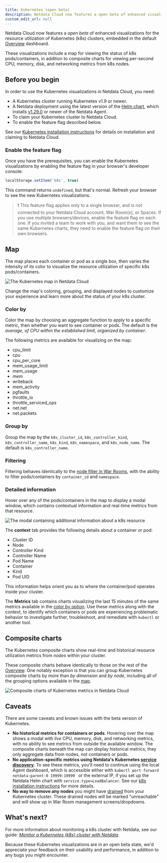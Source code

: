 ```yaml
---
title: Kubernetes (open beta)
description: Netdata Cloud now features a open beta of enhanced visualizations for the resource utilization of Kubernetes (k8s) clusters, embedded in the default Overview dashboard.
custom_edit_url: null
---
```


Netdata Cloud now features a _open beta_ of enhanced visualizations for the resource utilization of Kubernetes (k8s)
clusters, embedded in the default [Overview](/docs/cloud/visualize/overview/) dashboard.

These visualizations include a map for viewing the status of k8s pods/containers, in addition to composite charts
for viewing per-second CPU, memory, disk, and networking metrics from k8s nodes.

## Before you begin

In order to use the Kubernetes visualizations in Netdata Cloud, you need:

- A Kubernetes cluster running Kubernetes v1.9 or newer.
- A Netdata deployment using the latest version of the [Helm chart](https://github.com/netdata/helmchart), which
  installs [v1.29.0](https://github.com/netdata/netdata/releases) or newer of the Netdata Agent.
- To claim your Kubernetes cluster to Netdata Cloud.
- To enable the feature flag described below.

See our [Kubernetes installation instructions](/docs/agent/packaging/installer/methods/kubernetes/) for details on
installation and claiming to Netdata Cloud.

### Enable the feature flag

Once you have the prerequisites, you can enable the Kubernetes visualizations by enabling the feature flag in your
browser's developer console:

```js
localStorage.setItem('k8s', true)
```

This command returns `undefined`, but that's normal. Refresh your browser to see the new Kubernetes visualizations.

> ❗ This feature flag applies only to a single browser, and is not connected to your Netdata Cloud account, War Room(s),
> or Spaces. If you use multiple browsers/devices, enable the feature flag on each one. If you invited a team to work
> with you, and want them to see the same Kubernetes charts, they need to enable the feature flag on their own browsers.

## Map

The map places each container or pod as a single box, then varies the intensity of its color to visualize the resource
utilization of specific k8s pods/containers.

![The Kubernetes map in Netdata
Cloud](https://user-images.githubusercontent.com/1153921/106964367-39f54100-66ff-11eb-888c-5a04f8abb3d0.png)

Change the map's coloring, grouping, and displayed nodes to customize your experience and learn more about the
status of your k8s cluster.

### Color by

Color the map by choosing an aggregate function to apply to a specific metric, then whether you want to see
container or pods. The default is the _average, of CPU within the established limit, organized by container_.

The following metrics are available for visualizing on the map:

- cpu_limit
- cpu
- cpu_per_core
- mem_usage_limit
- mem_usage
- mem
- writeback
- mem_activity
- pgfaults
- throttle_io
- throttle_serviced_ops
- net.net
- net.packets

### Group by

Group the map by the `k8s_cluster_id`, `k8s_controller_kind`, `k8s_controller_name`, `k8s_kind`, `k8s_namespace`,
and `k8s_node_name`. The default is `k8s_controller_name`.

### Filtering

Filtering behaves identically to the [node filter in War Rooms](/docs/cloud/war-rooms#node-filter), with the ability to
filter pods/containers by `container_id` and `namespace`.

### Detailed information

Hover over any of the pods/containers in the map to display a modal window, which contains contextual information
and real-time metrics from that resource.

![The modal containing additional information about a k8s
resource](https://user-images.githubusercontent.com/1153921/106964369-3a8dd780-66ff-11eb-8a8a-a5c8f0d5711f.png)

The **context** tab provides the following details about a container or pod:

- Cluster ID
- Node
- Controller Kind
- Controller Name
- Pod Name
- Container
- Kind
- Pod UID

This information helps orient you as to where the container/pod operates inside your cluster.

The **Metrics** tab contains charts visualizing the last 15 minutes of the same metrics available in the [color by
option](#color-by). Use these metrics along with the context, to identify which containers or pods are experiencing
problematic behavior to investigate further, troubleshoot, and remediate with `kubectl` or another tool.

## Composite charts

The Kubernetes composite charts show real-time and historical resource utilization metrics from _nodes_ within your
cluster.

These composite charts behave identically to those on the rest of the [Overview](/docs/cloud/visualize/overview). One
notably exception is that you can group Kubernetes composite charts by more than _by dimension_ and _by node_, including
all of the grouping options available in the [map](#map).

![Composite charts of Kubernetes metrics in Netdata
Cloud](https://user-images.githubusercontent.com/1153921/106964370-3a8dd780-66ff-11eb-8858-05b2253b25c6.png)

## Caveats

There are some caveats and known issues with the beta version of Kubernetes.

- **No historical metrics for containers or pods**. Hovering over the map shows a modal with _live_ CPU, memory, disk,
  and networking metrics, with no ability to see metrics from outside the available window. The composite charts beneath
  the map can display historical metrics, they only aggregate data from nodes, not containers or pods.
- **No application-specific metrics using Netdata's Kubernetes [service
  discovery](/guides/monitor/kubernetes-k8s-netdata#service-discovery-services-running-inside-of-pods)**. To see these
  metrics, you'll need to continue using the local Agent dashboard, which is accessible either with `kubectl
  port-forward netdata-parent-0 19999:19999 ` or the external IP, if you set up the Netdata Helm chart with
  `service.type=LoadBalancer`. See our [k8s installation
  instructions](/packaging/installer/methods/kubernetes#access-the-netdata-dashboard) for more details.
- **No way to remove any nodes** you might have
  [drained](https://kubernetes.io/docs/tasks/administer-cluster/safely-drain-node/) from your Kubernetes cluster. These
  drained nodes will be marked "unreachable" and will show up in War Room management screens/dropdowns.

## What's next?

For more information about monitoring a k8s cluster with Netdata, see our guide: [_Monitor a Kubernetes (k8s) cluster
with Netdata_](/guides/monitor/kubernetes-k8s-netdata/).

Because these Kubernetes visualizations are in an open beta state, we'd appreciate your feedback on their usability and
performance, in addition to any bugs you might encounter.
